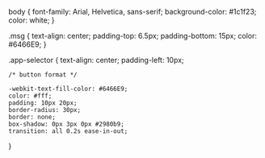 body {
    font-family: Arial, Helvetica, sans-serif;
    background-color: #1c1f23;
    color: white;
}

.msg {
    text-align: center;
    padding-top: 6.5px;
    padding-bottom: 15px;
    color: #6466E9;
}

.app-selector {
    text-align: center;
    padding-left: 10px;

    /* button format */

    -webkit-text-fill-color: #6466E9;
    color: #fff;
    padding: 10px 20px;
    border-radius: 30px;
    border: none;
    box-shadow: 0px 3px 0px #2980b9;
    transition: all 0.2s ease-in-out;
}
